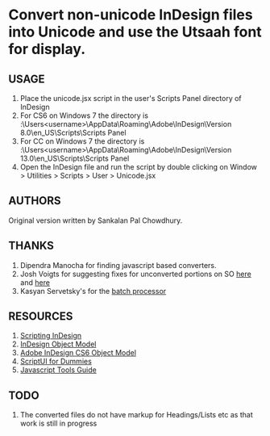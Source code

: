 # Convert non-unicode InDesign files into Unicode and use the Utsaah font for display. 

## USAGE
1. Place the unicode.jsx script in the user's Scripts Panel directory of InDesign
2. For CS6 on Windows 7 the directory is <drivename>:\Users\<username>\AppData\Roaming\Adobe\InDesign\Version 8.0\en_US\Scripts\Scripts Panel 
3. For CC on Windows 7 the directory is <drivename>:\Users\<username>\AppData\Roaming\Adobe\InDesign\Version 13.0\en_US\Scripts\Scripts Panel
4. Open the InDesign file and run the script by double clicking on Window > Utilities > Scripts > User > Unicode.jsx 

## AUTHORS
Original version written by Sankalan Pal Chowdhury. 

## THANKS
1. Dipendra Manocha for finding javascript based converters.
2. Josh Voigts for suggesting fixes for unconverted portions on SO [here](https://stackoverflow.com/questions/49429634/indesign-text-modification-script-skips-content) and [here](https://stackoverflow.com/questions/49320918/indesign-text-modification-script-skips-paragraphs)
3. Kasyan Servetsky's for the [batch processor](https://forums.adobe.com/message/10286549#10286549)

## RESOURCES
1. [Scripting InDesign](http://cssdk.s3-website-us-east-1.amazonaws.com/sdk/1.0/docs/WebHelp/app_notes/id_scripting.htm)
2. [InDesign Object Model](http://cssdk.s3-website-us-east-1.amazonaws.com/sdk/1.0/docs/WebHelp/app_notes/id_obj_model.htm)
3. [Adobe InDesign CS6 Object Model](http://jongware.mit.edu/idcs6js/)
3. [ScriptUI for Dummies](http://www.kahrel.plus.com/indesign/scriptui.html)
4. [Javascript Tools Guide](http://www.adobe.com/content/dam/acom/en/devnet/scripting/pdfs/javascript_tools_guide.pdf)

## TODO
1. The converted files do not have markup for Headings/Lists etc as that work is still in progress 
  
